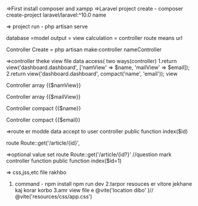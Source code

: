 =>First install composer and xampp
=>Laravel project create -  composer create-project laravel/laravel:^10.0 name

=> project run - php artisan serve 

database =model   output = view    calculation = controller 
route means url

Controller Create  = php artisan make:controller nameController 

=>controller theke view file data access(
two ways(controller)
1.return view('dashboard.dashboard', ['namView' => $name, 'mailView' => $email]);
2.return view('dashboard.dashboard', compact('name', 'email'));
view 
<p>Controller array {{$namView}}</p>
<p>Controller array {{$mailView}}</p>
<p>Controller compact   {{$name}}</p>
<p>Controller compact   {{$email}}</p>

=>route er modde data accept to user 
controller 
public function index($id)

route
Route::get('/article/{id}', 


=>optional value set 
route
Route::get('/article/{id?}' //question mark 
controller  function 
public function index($id=1)

=> css,jss,etc file rakhbo 
1. command - npm install
                       npm run dev 
2.tarpor resouces er vitore jekhane  kaj korar korbo 
3.amr view file e @vite('location dibo' )//    @vite('resources/css/app.css')


